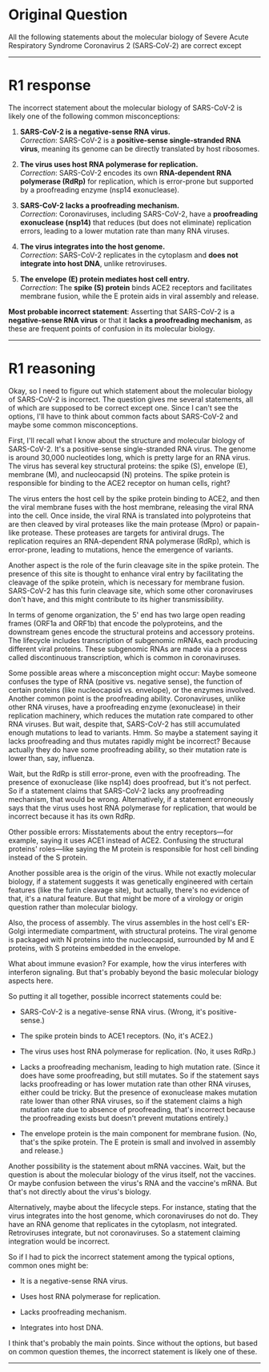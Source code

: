 # Original Question

All the following statements about the molecular biology of Severe Acute Respiratory Syndrome Coronavirus 2 (SARS‑CoV‑2) are correct except




---

# R1 response

The incorrect statement about the molecular biology of SARS-CoV-2 is likely one of the following common misconceptions:

1. **SARS-CoV-2 is a negative-sense RNA virus.**  
   *Correction*: SARS-CoV-2 is a **positive-sense single-stranded RNA virus**, meaning its genome can be directly translated by host ribosomes.

2. **The virus uses host RNA polymerase for replication.**  
   *Correction*: SARS-CoV-2 encodes its own **RNA-dependent RNA polymerase (RdRp)** for replication, which is error-prone but supported by a proofreading enzyme (nsp14 exonuclease).

3. **SARS-CoV-2 lacks a proofreading mechanism.**  
   *Correction*: Coronaviruses, including SARS-CoV-2, have a **proofreading exonuclease (nsp14)** that reduces (but does not eliminate) replication errors, leading to a lower mutation rate than many RNA viruses.

4. **The virus integrates into the host genome.**  
   *Correction*: SARS-CoV-2 replicates in the cytoplasm and **does not integrate into host DNA**, unlike retroviruses.

5. **The envelope (E) protein mediates host cell entry.**  
   *Correction*: The **spike (S) protein** binds ACE2 receptors and facilitates membrane fusion, while the E protein aids in viral assembly and release.

**Most probable incorrect statement**: Asserting that SARS-CoV-2 is a **negative-sense RNA virus** or that it **lacks a proofreading mechanism**, as these are frequent points of confusion in its molecular biology.

---

# R1 reasoning

Okay, so I need to figure out which statement about the molecular biology of SARS-CoV-2 is incorrect. The question gives me several statements, all of which are supposed to be correct except one. Since I can't see the options, I'll have to think about common facts about SARS-CoV-2 and maybe some common misconceptions.

First, I'll recall what I know about the structure and molecular biology of SARS-CoV-2. It's a positive-sense single-stranded RNA virus. The genome is around 30,000 nucleotides long, which is pretty large for an RNA virus. The virus has several key structural proteins: the spike (S), envelope (E), membrane (M), and nucleocapsid (N) proteins. The spike protein is responsible for binding to the ACE2 receptor on human cells, right?

The virus enters the host cell by the spike protein binding to ACE2, and then the viral membrane fuses with the host membrane, releasing the viral RNA into the cell. Once inside, the viral RNA is translated into polyproteins that are then cleaved by viral proteases like the main protease (Mpro) or papain-like protease. These proteases are targets for antiviral drugs. The replication requires an RNA-dependent RNA polymerase (RdRp), which is error-prone, leading to mutations, hence the emergence of variants.

Another aspect is the role of the furin cleavage site in the spike protein. The presence of this site is thought to enhance viral entry by facilitating the cleavage of the spike protein, which is necessary for membrane fusion. SARS-CoV-2 has this furin cleavage site, which some other coronaviruses don't have, and this might contribute to its higher transmissibility.

In terms of genome organization, the 5' end has two large open reading frames (ORF1a and ORF1b) that encode the polyproteins, and the downstream genes encode the structural proteins and accessory proteins. The lifecycle includes transcription of subgenomic mRNAs, each producing different viral proteins. These subgenomic RNAs are made via a process called discontinuous transcription, which is common in coronaviruses.

Some possible areas where a misconception might occur: Maybe someone confuses the type of RNA (positive vs. negative sense), the function of certain proteins (like nucleocapsid vs. envelope), or the enzymes involved. Another common point is the proofreading ability. Coronaviruses, unlike other RNA viruses, have a proofreading enzyme (exonuclease) in their replication machinery, which reduces the mutation rate compared to other RNA viruses. But wait, despite that, SARS-CoV-2 has still accumulated enough mutations to lead to variants. Hmm. So maybe a statement saying it lacks proofreading and thus mutates rapidly might be incorrect? Because actually they do have some proofreading ability, so their mutation rate is lower than, say, influenza.

Wait, but the RdRp is still error-prone, even with the proofreading. The presence of exonuclease (like nsp14) does proofread, but it's not perfect. So if a statement claims that SARS-CoV-2 lacks any proofreading mechanism, that would be wrong. Alternatively, if a statement erroneously says that the virus uses host RNA polymerase for replication, that would be incorrect because it has its own RdRp.

Other possible errors: Misstatements about the entry receptors—for example, saying it uses ACE1 instead of ACE2. Confusing the structural proteins' roles—like saying the M protein is responsible for host cell binding instead of the S protein.

Another possible area is the origin of the virus. While not exactly molecular biology, if a statement suggests it was genetically engineered with certain features (like the furin cleavage site), but actually, there's no evidence of that, it's a natural feature. But that might be more of a virology or origin question rather than molecular biology.

Also, the process of assembly. The virus assembles in the host cell's ER-Golgi intermediate compartment, with structural proteins. The viral genome is packaged with N proteins into the nucleocapsid, surrounded by M and E proteins, with S proteins embedded in the envelope.

What about immune evasion? For example, how the virus interferes with interferon signaling. But that's probably beyond the basic molecular biology aspects here.

So putting it all together, possible incorrect statements could be: 

- SARS-CoV-2 is a negative-sense RNA virus. (Wrong, it's positive-sense.)

- The spike protein binds to ACE1 receptors. (No, it's ACE2.)

- The virus uses host RNA polymerase for replication. (No, it uses RdRp.)

- Lacks a proofreading mechanism, leading to high mutation rate. (Since it does have some proofreading, but still mutates. So if the statement says lacks proofreading or has lower mutation rate than other RNA viruses, either could be tricky. But the presence of exonuclease makes mutation rate lower than other RNA viruses, so if the statement claims a high mutation rate due to absence of proofreading, that's incorrect because the proofreading exists but doesn't prevent mutations entirely.)

- The envelope protein is the main component for membrane fusion. (No, that's the spike protein. The E protein is small and involved in assembly and release.)

Another possibility is the statement about mRNA vaccines. Wait, but the question is about the molecular biology of the virus itself, not the vaccines. Or maybe confusion between the virus's RNA and the vaccine's mRNA. But that's not directly about the virus's biology.

Alternatively, maybe about the lifecycle steps. For instance, stating that the virus integrates into the host genome, which coronaviruses do not do. They have an RNA genome that replicates in the cytoplasm, not integrated. Retroviruses integrate, but not coronaviruses. So a statement claiming integration would be incorrect.

So if I had to pick the incorrect statement among the typical options, common ones might be:

- It is a negative-sense RNA virus.

- Uses host RNA polymerase for replication.

- Lacks proofreading mechanism.

- Integrates into host DNA.

I think that's probably the main points. Since without the options, but based on common question themes, the incorrect statement is likely one of these.


---

